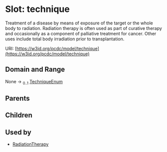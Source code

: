 
# Slot: technique


Treatment of a disease by means of exposure of the target or the whole body to radiation. Radiation therapy is often used as part of curative therapy and occasionally as a component of palliative treatment for cancer. Other uses include total body irradiation prior to transplantation.

URI: [https://w3id.org/pcdc/model/technique](https://w3id.org/pcdc/model/technique)


## Domain and Range

None &#8594;  <sub>0..1</sub> [TechniqueEnum](TechniqueEnum.md)

## Parents


## Children


## Used by

 * [RadiationTherapy](RadiationTherapy.md)
